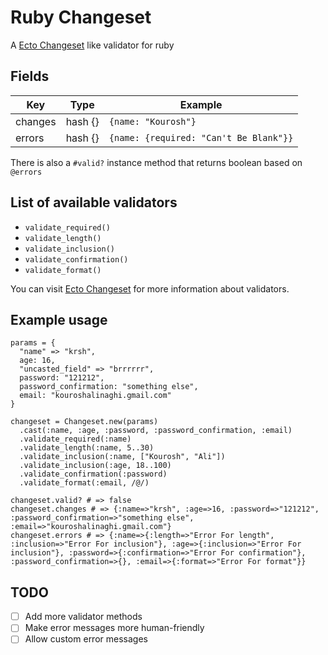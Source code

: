 # Ruby Changeset
A [Ecto Changeset](https://hexdocs.pm/ecto/Ecto.Changeset.html) like validator for ruby

## Fields
| Key | Type | Example |
| --- | ---- | ------- |
| changes | hash {} | `{name: "Kourosh"}` |
| errors | hash {} | `{name: {required: "Can't Be Blank"}}` |

There is also a `#valid?` instance method that returns boolean based on `@errors`

## List of available validators
* `validate_required()`
* `validate_length()`
* `validate_inclusion()`
* `validate_confirmation()`
* `validate_format()`

You can visit [Ecto Changeset](https://hexdocs.pm/ecto/Ecto.Changeset.html) for more information about validators.

## Example usage
```
params = {
  "name" => "krsh", 
  age: 16, 
  "uncasted_field" => "brrrrrr", 
  password: "121212", 
  password_confirmation: "something else",
  email: "kouroshalinaghi.gmail.com"
}

changeset = Changeset.new(params)
  .cast(:name, :age, :password, :password_confirmation, :email)
  .validate_required(:name)
  .validate_length(:name, 5..30)
  .validate_inclusion(:name, ["Kourosh", "Ali"])
  .validate_inclusion(:age, 18..100)
  .validate_confirmation(:password)
  .validate_format(:email, /@/)

changeset.valid? # => false
changeset.changes # => {:name=>"krsh", :age=>16, :password=>"121212", :password_confirmation=>"something else", :email=>"kouroshalinaghi.gmail.com"}
changeset.errors # => {:name=>{:length=>"Error For length", :inclusion=>"Error For inclusion"}, :age=>{:inclusion=>"Error For inclusion"}, :password=>{:confirmation=>"Error For confirmation"}, :password_confirmation=>{}, :email=>{:format=>"Error For format"}}
```

## TODO

- [ ] Add more validator methods
- [ ] Make error messages more human-friendly
- [ ] Allow custom error messages
